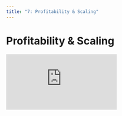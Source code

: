 ```yaml
---
title: "7: Profitability & Scaling"
---
```


# Profitability & Scaling

<div class='embed-container'><iframe src='https://player.vimeo.com/video/322707912' frameborder='0' webkitAllowFullScreen mozallowfullscreen allowFullScreen></iframe></div>